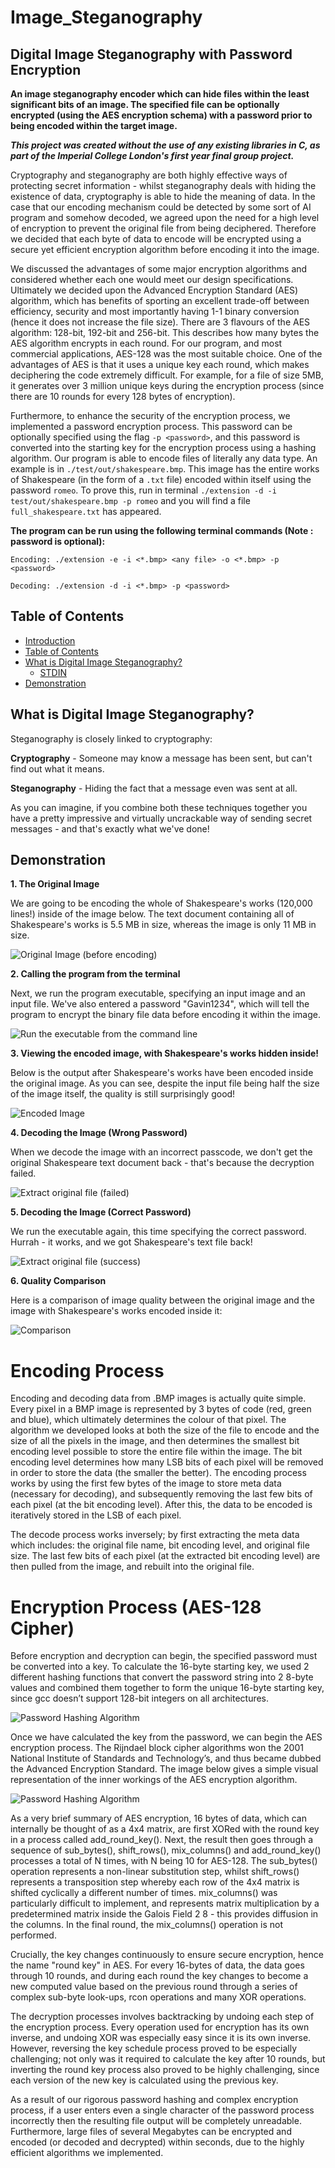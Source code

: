# <a name="introduction"></a>Image_Steganography
## Digital Image Steganography with Password Encryption

**An image steganography encoder which can hide files within the least significant bits of an image. The specified file can be optionally encrypted (using the AES encryption schema) with a password prior to being encoded within the target image.**

***This project was created without the use of any existing libraries in C, as part of the Imperial College London's first year final group project.***

Cryptography and steganography are both highly effective ways of protecting secret information - whilst steganography deals with hiding the existence of data, cryptography is able to hide the meaning of data. In the case that our encoding mechanism could be detected by some sort of AI program and somehow decoded, we agreed upon the need for a high level of encryption to prevent the original file from being deciphered. Therefore we decided that each byte of data to encode will be encrypted using a secure yet efficient encryption algorithm before encoding it into the image.

We discussed the advantages of some major encryption algorithms and considered whether each one would meet our design specifications. Ultimately we decided upon the Advanced Encryption Standard (AES) algorithm, which has benefits of sporting an excellent trade-off between efficiency, security and most importantly having 1-1 binary conversion (hence it does not increase the file size). There are 3 flavours of the AES algorithm: 128-bit, 192-bit and 256-bit. This describes how many bytes the AES algorithm encrypts in each round. For our program, and most commercial applications, AES-128 was the most suitable choice. One of the advantages of AES is that it uses a unique key each round, which makes deciphering the code extremely difficult. For example, for a file of size 5MB, it generates over 3 million unique keys during the encryption process (since there are 10 rounds for every 128 bytes of encryption).

Furthermore, to enhance the security of the encryption process, we implemented a password encryption process. This password can be optionally specified using the flag `-p <password>`, and this password is converted into the starting key for the encryption process using a hashing algorithm. Our program is able to encode files of literally any data type. An example is in `./test/out/shakespeare.bmp`. This image has the entire works of Shakespeare (in the form of a `.txt` file) encoded within itself using the password `romeo`. To prove this, run in terminal `./extension -d -i test/out/shakespeare.bmp -p romeo` and you will find a file `full_shakespeare.txt` has appeared.

**The program can be run using the following terminal commands (Note : password is optional):**

`Encoding: ./extension -e -i <*.bmp> <any file> -o <*.bmp> -p <password>`

`Decoding: ./extension -d -i <*.bmp> -p <password>`

## <a name="contents"></a>Table of Contents

<!--ts-->
   * [Introduction](#introduction)
   * [Table of Contents](#contents)
   * [What is Digital Image Steganography?](#whatis)
      * [STDIN](#stdin)
   * [Demonstration](#demo)
<!--te-->

## <a name="whatis"></a>What is Digital Image Steganography?

Steganography is closely linked to cryptography:

**Cryptography** - Someone may know a message has been sent, but can't find out what it means.

**Steganography** - Hiding the fact that a message even was sent at all.

As you can imagine, if you combine both these techniques together you have a pretty impressive and virtually uncrackable way of sending secret messages - and that's exactly what we've done!

## <a name="demo"></a>Demonstration

**1. The Original Image**

We are going to be encoding the whole of Shakespeare's works (120,000 lines!) inside of the image below. The text document containing all of Shakespeare's works is 5.5 MB in size, whereas the image is only 11 MB in size.

![Original Image (before encoding)](/images/original_image.JPG)

**2. Calling the program from the terminal**

Next, we run the program executable, specifying an input image and an input file. We've also entered a password "Gavin1234", which will tell the program to encrypt the binary file data before encoding it within the image.

![Run the executable from the command line](/images/1.JPG)

**3. Viewing the encoded image, with Shakespeare's works hidden inside!**

Below is the output after Shakespeare's works have been encoded inside the original image. As you can see, despite the input file being half the size of the image itself, the quality is still surprisingly good!

![Encoded Image](/images/encoded_image.JPG)

**4. Decoding the Image (Wrong Password)**

When we decode the image with an incorrect passcode, we don't get the original Shakespeare text document back - that's because the decryption failed.

![Extract original file (failed)](/images/incorrect_password.JPG)

**5. Decoding the Image (Correct Password)**

We run the executable again, this time specifying the correct password. Hurrah - it works, and we got Shakespeare's text file back!

![Extract original file (success)](/images/correct_password.JPG)

**6. Quality Comparison**

Here is a comparison of image quality between the original image and the image with Shakespeare's works encoded inside it:

![Comparison](/images/comparison.jpg)

# <a name="encoding"></a>Encoding Process

Encoding and decoding data from .BMP images is actually quite simple. Every pixel in a BMP image is represented by 3 bytes of code (red, green and blue), which ultimately determines the colour of that pixel. The algorithm we developed looks at both the size of the file to encode and the size of all the pixels in the image, and then determines the smallest bit encoding level possible to store the entire file within the image. The bit encoding level determines how many LSB bits of each pixel will be removed in order to store the data (the smaller the better). The encoding process works by using the first few bytes of the image to store meta data (necessary for decoding), and subsequently removing the last few bits of each pixel (at the bit encoding level). After this, the data to be encoded is iteratively stored in the LSB of each pixel.

The decode process works inversely; by first extracting the meta data which includes: the original file name, bit encoding level, and original file size. The last few bits of each pixel (at the extracted bit encoding level) are then pulled from the image, and rebuilt into the original file.

# <a name="encryption"></a>Encryption Process (AES-128 Cipher)

Before encryption and decryption can begin, the specified password must be converted into a key. To calculate the 16-byte starting key, we used 2 different hashing functions that convert the password string into 2 8-byte values and combined them together to form the unique 16-byte starting key, since gcc doesn’t support 128-bit integers on all architectures.

![Password Hashing Algorithm](/images/password.JPG)

Once we have calculated the key from the password, we can begin the AES encryption process. The Rijndael block cipher algorithms won the 2001 National Institute of Standards and Technology’s, and thus became dubbed the Advanced Encryption Standard. The image below gives a simple visual representation of the inner workings of the AES encryption algorithm.

![Password Hashing Algorithm](/images/password.JPG)

As a very brief summary of AES encryption, 16 bytes of data, which can internally be thought of as a 4x4 matrix, are first XORed with the round key in a process called add_round_key(). Next, the result then goes through a sequence of sub_bytes(), shift_rows(), mix_columns() and add_round_key() processes a total of N times, with N being 10 for AES-128. The sub_bytes() operation represents a non-linear substitution step, whilst shift_rows() represents a transposition step whereby each row of the 4x4 matrix is shifted cyclically a different number of times. mix_columns() was particularly difficult to implement, and represents matrix multiplication by a predetermined matrix inside the Galois Field 2 8 - this provides diffusion in the columns. In the final round, the mix_columns() operation is not performed.

Crucially, the key changes continuously to ensure secure encryption, hence the name "round key" in AES. For every 16-bytes of data, the data goes through 10 rounds, and during each round the key changes to become a new computed value based on the previous round through a series of complex sub-byte look-ups, rcon operations and many XOR operations.

The decryption processes involves backtracking by undoing each step of the encryption process. Every operation used for encryption has its own inverse, and undoing XOR was especially easy since it is its own inverse. However, reversing the key schedule process proved to be especially challenging; not only was it required to calculate the key after 10 rounds, but inverting the round key process also proved to be highly challenging, since each version of the new key is calculated using the previous key.

As a result of our rigorous password hashing and complex encryption process, if a user enters even a single character of the password process incorrectly then the resulting file output will be completely unreadable. Furthermore, large files of several Megabytes can be encrypted and encoded (or decoded and decrypted) within seconds, due to the highly efficient algorithms we implemented.
